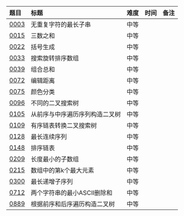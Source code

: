 | 题目           | 标题               | 难度 | 时间 | 备注 |
|:-------------|:-----------------|:---|:--:|:---|
| [0003][0003] | 无重复字符的最长子串       | 中等 |    |    |
| [0015][0015] | 三数之和             | 中等 |    |    |
| [0022][0022] | 括号生成             | 中等 |    |    |
| [0033][0033] | 搜索旋转排序数组         | 中等 |    |    |
| [0039][0039] | 组合总和             | 中等 |    |    |
| [0072][0072] | 编辑距离             | 中等 |    |    |
| [0075][0075] | 颜色分类             | 中等 |    |    | |
| [0096][0096] | 不同的二叉搜索树         | 中等 |    |    |
| [0105][0105] | 从前序与中序遍历序列构造二叉树  | 中等 |    |    |
| [0109][0109] | 有序链表转换二叉搜索树      | 中等 |    |    |
| [0128][0128] | 最长连续序列           | 中等 |    |    |
| [0148][0148] | 排序链表             | 中等 |    |    | |
| [0209][0209] | 长度最小的子数组         | 中等 |    |    |
| [0215][0215] | 数组中的第k个最大元素      | 中等 |    |    |
| [0300][0300] | 最长递增子序列          | 中等 |    |    |
| [0712][0712] | 两个字符串的最小ASCII删除和 | 中等 |    |    |
| [0889][0889] | 根据前序和后序遍历构造二叉树   | 中等 |    |    |

[0001]: https://leetcode.cn/problems/two-sum/description/

[0002]: https://leetcode.cn/problems/add-two-numbers/description/

[0003]: https://leetcode.cn/problems/longest-substring-without-repeating-characters/description/

[0005]: https://leetcode.cn/problems/longest-palindromic-substring/description/

[0011]: https://leetcode.cn/problems/container-with-most-water/description/

[0015]: https://leetcode.cn/problems/3sum/description/

[0019]: https://leetcode.cn/problems/remove-nth-node-from-end-of-list/description/

[0020]: https://leetcode.cn/problems/valid-parentheses/description/

[0021]: https://leetcode.cn/problems/merge-two-sorted-lists/description/

[0022]: https://leetcode.cn/problems/generate-parentheses/description/

[0033]: https://leetcode.cn/problems/search-in-rotated-sorted-array/description/

[0034]: https://leetcode.cn/problems/find-first-and-last-position-of-element-in-sorted-array/description/

[0039]: https://leetcode.cn/problems/combination-sum/description/

[0042]: https://leetcode.cn/problems/trapping-rain-water/?envType=featured-list&envId=Fw9n57OM%3FenvType%3Dfeatured-list&envId=Fw9n57OM

[0048]: https://leetcode.cn/problems/rotate-image/description/

[0049]: https://leetcode.cn/problems/group-anagrams/description/

[0053]: https://leetcode.cn/problems/maximum-subarray/description/

[0055]: https://leetcode.cn/problems/jump-game/description/

[0056]: https://leetcode.cn/problems/merge-intervals/description/

[0062]: https://leetcode.cn/problems/unique-paths/description/

[0064]: https://leetcode.cn/problems/minimum-path-sum/description/

[0070]: https://leetcode.cn/problems/climbing-stairs/description/

[0072]: https://leetcode.cn/problems/edit-distance/description/

[0075]: https://leetcode.cn/problems/sort-colors/description/

[0078]: https://leetcode.cn/problems/subsets/description/

[0094]: https://leetcode.cn/problems/binary-tree-inorder-traversal/description/

[0096]: https://leetcode.cn/problems/unique-binary-search-trees/description/

[0098]: https://leetcode.cn/problems/validate-binary-search-tree/description/

[0101]: https://leetcode.cn/problems/symmetric-tree/description/

[0102]: https://leetcode.cn/problems/binary-tree-level-order-traversal/description/

[0103]: https://leetcode.cn/problems/binary-tree-zigzag-level-order-traversal/description

[0104]: https://leetcode.cn/problems/maximum-depth-of-binary-tree/description

[0105]: https://leetcode.cn/problems/construct-binary-tree-from-preorder-and-inorder-traversal/description

[0106]: https://leetcode.cn/problems/construct-binary-tree-from-inorder-and-postorder-traversal/description

[0109]: https://leetcode.cn/problems/convert-sorted-list-to-binary-search-tree/description

[0111]: https://leetcode.cn/problems/minimum-depth-of-binary-tree/description

[0114]: https://leetcode.cn/problems/flatten-binary-tree-to-linked-list/description

[0121]: https://leetcode.cn/problems/best-time-to-buy-and-sell-stock/description

[0122]: https://leetcode.cn/problems/best-time-to-buy-and-sell-stock-ii/description

[0124]: https://leetcode.cn/problems/binary-tree-maximum-path-sum/description

[0128]: https://leetcode.cn/problems/longest-consecutive-sequence/description/

[0129]: https://leetcode.cn/problems/sum-root-to-leaf-numbers/

[0136]: https://leetcode.cn/problems/single-number/description/

[0141]: https://leetcode.cn/problems/linked-list-cycle/description/

[0142]: https://leetcode.cn/problems/linked-list-cycle-ii/description

[0146]: https://leetcode.cn/problems/lru-cache/description/

[0148]: https://leetcode.cn/problems/sort-list/description

[0152]: https://leetcode.cn/problems/maximum-product-subarray/description/

[0155]: https://leetcode.cn/problems/min-stack/description/

[0160]: https://leetcode.cn/problems/intersection-of-two-linked-lists/description/

[0169]: https://leetcode.cn/problems/majority-element/description/

[0189]: https://leetcode.cn/problems/house-robber/description

[0200]: https://leetcode.cn/problems/number-of-islands/description/

[0206]: https://leetcode.cn/problems/reverse-linked-list/description/

[0209]: https://leetcode.cn/problems/minimum-size-subarray-sum/description/

[0213]: https://leetcode.cn/problems/house-robber-ii/description/

[0215]: https://leetcode.cn/problems/kth-largest-element-in-an-array/description/

[0225]: https://leetcode.cn/problems/implement-stack-using-queues/description/

[0226]: https://leetcode.cn/problems/invert-binary-tree/description/

[0234]: https://leetcode.cn/problems/palindrome-linked-list/description/

[0236]: https://leetcode.cn/problems/lowest-common-ancestor-of-a-binary-tree/description/

[0238]: https://leetcode.cn/problems/product-of-array-except-self/description/

[0283]: https://leetcode.cn/problems/move-zeroes/description/

[0287]: https://leetcode.cn/problems/find-the-duplicate-number/description/

[0297]: https://leetcode.cn/problems/serialize-and-deserialize-binary-tree/description/

[0300]: https://leetcode.cn/problems/longest-increasing-subsequence/description/

[0328]: https://leetcode.cn/problems/odd-even-linked-list/description/

[0331]: https://leetcode.cn/problems/verify-preorder-serialization-of-a-binary-tree/description/

[0337]: https://leetcode.cn/problems/house-robber-iii/description/

[0448]: https://leetcode.cn/problems/find-all-numbers-disappeared-in-an-array/description/

[0452]: https://leetcode.cn/problems/minimum-number-of-arrows-to-burst-balloons/description/

[0543]: https://leetcode.cn/problems/diameter-of-binary-tree/description/

[0617]: https://leetcode.cn/problems/merge-two-binary-trees/description/

[0646]: https://leetcode.cn/problems/maximum-length-of-pair-chain/description/

[0647]: https://leetcode.cn/problems/palindromic-substrings/description/

[0695]: https://leetcode.cn/problems/max-area-of-island/description/

[0712]: https://leetcode.cn/problems/minimum-ascii-delete-sum-for-two-strings/description/

[0889]: https://leetcode.cn/problems/construct-binary-tree-from-preorder-and-postorder-traversal/

[1028]: https://leetcode.cn/problems/recover-a-tree-from-preorder-traversal/description/

[1115]: https://leetcode.cn/problems/print-foobar-alternately/description/

[1143]: https://leetcode.cn/problems/longest-common-subsequence/description/

[2560]: https://leetcode.cn/problems/house-robber-iv/description/

[LCR155]: https://leetcode.cn/problems/er-cha-sou-suo-shu-yu-shuang-xiang-lian-biao-lcof/description/

